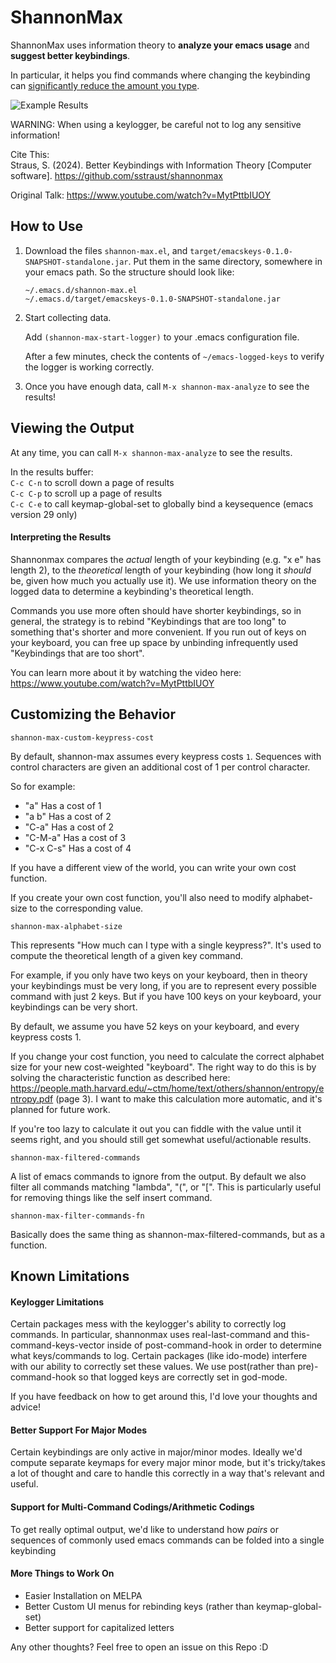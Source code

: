 # ShannonMax

ShannonMax uses information theory to **analyze your emacs usage** and **suggest better keybindings**.

In particular, it helps you find commands where changing the keybinding can <ins>significantly reduce the amount you type</ins>.

![Example Results](https://github.com/sstraust/shannonmax/blob/master/ExampleResults.png)


WARNING: When using a keylogger, be careful not to log any sensitive information!

Cite This:\
Straus, S. (2024). Better Keybindings with Information Theory [Computer software]. https://github.com/sstraust/shannonmax

Original Talk: https://www.youtube.com/watch?v=MytPttbIUOY

## How to Use
1. Download the files ``` shannon-max.el ```, and ``` target/emacskeys-0.1.0-SNAPSHOT-standalone.jar ```. Put them in the same directory, somewhere in your emacs path. So the structure should look like:
   ```
   ~/.emacs.d/shannon-max.el
   ~/.emacs.d/target/emacskeys-0.1.0-SNAPSHOT-standalone.jar
   ```
2. Start collecting data.
   
   Add 
        ``` (shannon-max-start-logger) ``` to your .emacs configuration file.
		
	After a few minutes, check the contents of ``` ~/emacs-logged-keys ``` to verify the logger is working correctly.

3. Once you have enough data, call ``` M-x shannon-max-analyze ``` to see the results!

## Viewing the Output

At any time, you can call ``` M-x shannon-max-analyze ``` to see the results.

In the results buffer:\
``` C-c C-n ``` to scroll down a page of results\
``` C-c C-p ``` to scroll up a page of results\
``` C-c C-e ``` to call keymap-global-set to globally bind a keysequence (emacs version 29 only)

#### Interpreting the Results

Shannonmax compares the _actual_ length of your keybinding (e.g. "x e" has length 2), to the _theoretical_ length of your keybinding (how long it _should_ be, given how much you actually use it). We use information theory on the logged data to determine a keybinding's theoretical length. 

Commands you use more often should have shorter keybindings, so in general, the strategy is to rebind "Keybindings that are too long" to something that's shorter and more convenient. If you run out of keys on your keyboard, you can free up space by unbinding infrequently used "Keybindings that are too short".

You can learn more about it by watching the video here: https://www.youtube.com/watch?v=MytPttbIUOY





## Customizing the Behavior

``` shannon-max-custom-keypress-cost ```

By default, shannon-max assumes every keypress costs ``` 1 ```. Sequences with control characters are given an additional cost of 1 per control character.

So for example:
* "a"     Has a cost of 1
* "a b"   Has a cost of 2
* "C-a"   Has a cost of 2
* "C-M-a" Has a cost of 3
* "C-x C-s" Has a cost of 4

If you have a different view of the world, you can write your own cost function.

If you create your own cost function, you'll also need to modify alphabet-size to the corresponding value.

```shannon-max-alphabet-size ```

This represents "How much can I type with a single keypress?". It's used to compute the theoretical length of a given key command.

For example, if you only have two keys on your keyboard, then in theory your keybindings must be very long, if you are to represent every possible command with just 2 keys. But if you have 100 keys on your keyboard, your keybindings can be very short.

By default, we assume you have 52 keys on your keyboard, and every keypress costs 1.


If you change your cost function, you need to calculate the correct alphabet size for your new cost-weighted "keyboard". The right way to do this is by solving the characteristic function as described here: https://people.math.harvard.edu/~ctm/home/text/others/shannon/entropy/entropy.pdf (page 3). I want to make this calculation more automatic, and it's planned for future work.

If you're too lazy to calculate it out you can fiddle with the value until it seems right, and you should still get somewhat useful/actionable results.


``` shannon-max-filtered-commands ```

A list of emacs commands to ignore from the output. By default we also filter all commands matching "lambda", "(", or "[". This is particularly useful for removing things like the self insert command.

``` shannon-max-filter-commands-fn ```

Basically does the same thing as shannon-max-filtered-commands, but as a function.

## Known Limitations

#### Keylogger Limitations

Certain packages mess with the keylogger's ability to correctly log commands. In particular, shannonmax uses real-last-command and this-command-keys-vector inside of post-command-hook in order to determine what keys/commands to log. Certain packages (like ido-mode) interfere with our ability to correctly set these values. We use post(rather than pre)-command-hook so that logged keys are correctly set in god-mode.

If you have feedback on how to get around this, I'd love your thoughts and advice!

#### Better Support For Major Modes
Certain keybindings are only active in major/minor modes. Ideally we'd compute separate keymaps for every major minor mode, but it's tricky/takes a lot of thought and care to handle this correctly in a way that's relevant and useful.

#### Support for Multi-Command Codings/Arithmetic Codings
To get really optimal output, we'd like to understand how _pairs_ or sequences of commonly used emacs commands can be folded into a single keybinding

#### More Things to Work On
- Easier Installation on MELPA
- Better Custom UI menus for rebinding keys (rather than keymap-global-set)
- Better support for capitalized letters


Any other thoughts? Feel free to open an issue on this Repo :D


